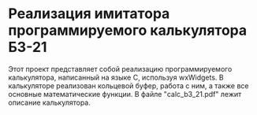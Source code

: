 # Реализация имитатора программируемого калькулятора Б3-21
Этот проект представляет собой реализацию программируемого калькулятора, написанный на языке C, используя wxWidgets. В калькуляторе реализован кольцевой буфер, работа с ним, а также все основные математические функции. В файле "calc_b3_21.pdf" лежит описание калькулятора.
